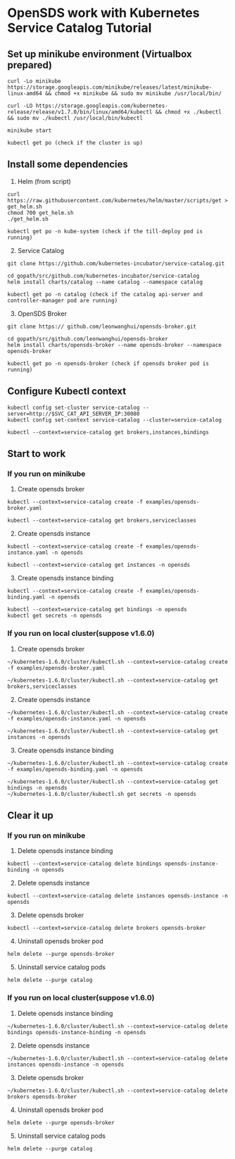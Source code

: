 # OpenSDS work with Kubernetes Service Catalog Tutorial

## Set up minikube environment (Virtualbox prepared)

```
curl -Lo minikube https://storage.googleapis.com/minikube/releases/latest/minikube-linux-amd64 && chmod +x minikube && sudo mv minikube /usr/local/bin/

curl -LO https://storage.googleapis.com/kubernetes-release/release/v1.7.0/bin/linux/amd64/kubectl && chmod +x ./kubectl && sudo mv ./kubectl /usr/local/bin/kubectl

minikube start

kubectl get po (check if the cluster is up)
```

## Install some dependencies

1. Helm (from script)

```
curl https://raw.githubusercontent.com/kubernetes/helm/master/scripts/get > get_helm.sh
chmod 700 get_helm.sh
./get_helm.sh

kubectl get po -n kube-system (check if the till-deploy pod is running)
```

2. Service Catalog

```
git clone https://github.com/kubernetes-incubator/service-catalog.git

cd gopath/src/github.com/kubernetes-incubator/service-catalog
helm install charts/catalog --name catalog --namespace catalog

kubectl get po -n catalog (check if the catalog api-server and controller-manager pod are running)
```

3. OpenSDS Broker

```
git clone https:// github.com/leonwanghui/opensds-broker.git

cd gopath/src/github.com/leonwanghui/opensds-broker
helm install charts/opensds-broker --name opensds-broker --namespace opensds-broker

kubectl get po -n opensds-broker (check if opensds broker pod is running)
```

## Configure Kubectl context

```
kubectl config set-cluster service-catalog --server=http://$SVC_CAT_API_SERVER_IP:30080
kubectl config set-context service-catalog --cluster=service-catalog

kubectl --context=service-catalog get brokers,instances,bindings
```

## Start to work

### If you run on minikube

1. Create opensds broker

```
kubectl --context=service-catalog create -f examples/opensds-broker.yaml

kubectl --context=service-catalog get brokers,serviceclasses
```

2. Create opensds instance

```
kubectl --context=service-catalog create -f examples/opensds-instance.yaml -n opensds

kubectl --context=service-catalog get instances -n opensds
```

3. Create opensds instance binding

```
kubectl --context=service-catalog create -f examples/opensds-binding.yaml -n opensds

kubectl --context=service-catalog get bindings -n opensds
kubectl get secrets -n opensds
```

### If you run on local cluster(suppose v1.6.0)

1. Create opensds broker

```
~/kubernetes-1.6.0/cluster/kubectl.sh --context=service-catalog create -f examples/opensds-broker.yaml

~/kubernetes-1.6.0/cluster/kubectl.sh --context=service-catalog get brokers,serviceclasses
```

2. Create opensds instance

```
~/kubernetes-1.6.0/cluster/kubectl.sh --context=service-catalog create -f examples/opensds-instance.yaml -n opensds

~/kubernetes-1.6.0/cluster/kubectl.sh --context=service-catalog get instances -n opensds
```

3. Create opensds instance binding

```
~/kubernetes-1.6.0/cluster/kubectl.sh --context=service-catalog create -f examples/opensds-binding.yaml -n opensds

~/kubernetes-1.6.0/cluster/kubectl.sh --context=service-catalog get bindings -n opensds
~/kubernetes-1.6.0/cluster/kubectl.sh get secrets -n opensds
```

## Clear it up

### If you run on minikube

1. Delete opensds instance binding

```
kubectl --context=service-catalog delete bindings opensds-instance-binding -n opensds
```

2. Delete opensds instance

```
kubectl --context=service-catalog delete instances opensds-instance -n opensds
```

3. Delete opensds broker

```
kubectl --context=service-catalog delete brokers opensds-broker
```

4. Uninstall opensds broker pod

```
helm delete --purge opensds-broker
```

5. Uninstall service catalog pods

```
helm delete --purge catalog
```

### If you run on local cluster(suppose v1.6.0)

1. Delete opensds instance binding

```
~/kubernetes-1.6.0/cluster/kubectl.sh --context=service-catalog delete bindings opensds-instance-binding -n opensds
```

2. Delete opensds instance

```
~/kubernetes-1.6.0/cluster/kubectl.sh --context=service-catalog delete instances opensds-instance -n opensds
```

3. Delete opensds broker

```
~/kubernetes-1.6.0/cluster/kubectl.sh --context=service-catalog delete brokers opensds-broker
```

4. Uninstall opensds broker pod

```
helm delete --purge opensds-broker
```

5. Uninstall service catalog pods

```
helm delete --purge catalog
```
